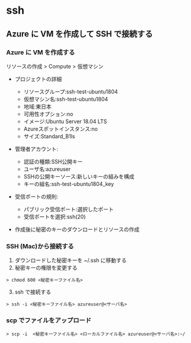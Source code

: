 # ssh

## Azure に VM を作成して SSH で接続する

### Azure に VM を作成する
リソースの作成 > Compute > 仮想マシン

* プロジェクトの詳細
  * リソースグループ:ssh-test-ubuntu1804
  * 仮想マシン名:ssh-test-ubuntu1804
  * 地域:東日本
  * 可用性オプション:no
  * イメージ:Ubuntu Server 18.04 LTS
  * Azureスポットインスタンス:no
  * サイズ:Standard_B1ls

* 管理者アカウント:
  * 認証の種類:SSH公開キー
  * ユーザ名:azureuser
  * SSHの公開キーソース:新しいキーの組みを構成
  * キーの組名:ssh-test-ubuntu1804_key

* 受信ポートの規則:
  * パブリック受信ポート:選択したポート
  * 受信ポートを選択:ssh(20)

* 作成後に秘密のキーのダウンロードとリソースの作成

### SSH (Mac)から接続する
1. ダウンロードした秘密キーを ~/.ssh に移動する
2. 秘密キーの権限を変更する
~~~
> chmod 600 <秘密キーファイル名>
~~~
3. ssh で接続する
~~~
> ssh -i <秘密キーファイル名> azureuser@<サーバ名>
~~~

### scp でファイルをアップロード
~~~
> scp -i  <秘密キーファイル名> <ローカルファイル名> azureuser@<サーバ名>:~/
~~~

